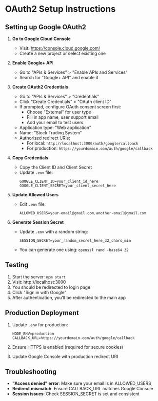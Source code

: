 # OAuth2 Setup Instructions

## Setting up Google OAuth2

1. **Go to Google Cloud Console**
   - Visit: https://console.cloud.google.com/
   - Create a new project or select existing one

2. **Enable Google+ API**
   - Go to "APIs & Services" > "Enable APIs and Services"
   - Search for "Google+ API" and enable it

3. **Create OAuth2 Credentials**
   - Go to "APIs & Services" > "Credentials"
   - Click "Create Credentials" > "OAuth client ID"
   - If prompted, configure OAuth consent screen first:
     - Choose "External" for user type
     - Fill in app name, user support email
     - Add your email to test users
   - Application type: "Web application"
   - Name: "Stock Trading System"
   - Authorized redirect URIs:
     - For local: `http://localhost:3000/auth/google/callback`
     - For production: `https://yourdomain.com/auth/google/callback`

4. **Copy Credentials**
   - Copy the Client ID and Client Secret
   - Update `.env` file:
     ```
     GOOGLE_CLIENT_ID=your_client_id_here
     GOOGLE_CLIENT_SECRET=your_client_secret_here
     ```

5. **Update Allowed Users**
   - Edit `.env` file:
     ```
     ALLOWED_USERS=your-email@gmail.com,another-email@gmail.com
     ```

6. **Generate Session Secret**
   - Update `.env` with a random string:
     ```
     SESSION_SECRET=your_random_secret_here_32_chars_min
     ```
   - You can generate one using: `openssl rand -base64 32`

## Testing

1. Start the server: `npm start`
2. Visit: http://localhost:3000
3. You should be redirected to login page
4. Click "Sign in with Google"
5. After authentication, you'll be redirected to the main app

## Production Deployment

1. Update `.env` for production:
   ```
   NODE_ENV=production
   CALLBACK_URL=https://yourdomain.com/auth/google/callback
   ```

2. Ensure HTTPS is enabled (required for secure cookies)

3. Update Google Console with production redirect URI

## Troubleshooting

- **"Access denied" error**: Make sure your email is in ALLOWED_USERS
- **Redirect mismatch**: Ensure CALLBACK_URL matches Google Console
- **Session issues**: Check SESSION_SECRET is set and consistent